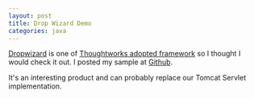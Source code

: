 ```yaml
---
layout: post
title: Drop Wizard Demo
categories: java
---
```

[Dropwizard](http://dropwizard.codahale.com/) is one of [Thoughtworks adopted framework](http://www.thoughtworks.com/radar/#/languages-and-frameworks/519)
so I thought I would check it out.  I posted my sample at [Github](https://github.com/caritos/DropWizardDemo).

It's an interesting product and can probably replace our Tomcat Servlet implementation.

